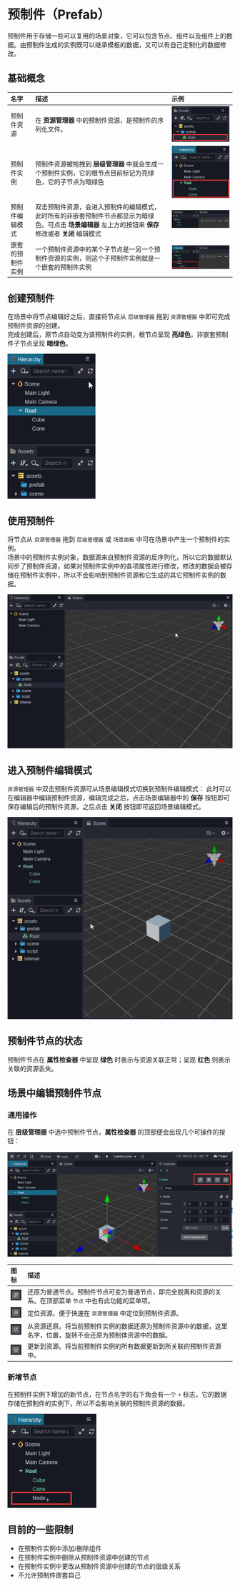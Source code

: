 # 预制件（Prefab）

预制件用于存储一些可以复用的场景对象，它可以包含节点、组件以及组件上的数据。由预制件生成的实例既可以继承模板的数据，又可以有自己定制化的数据修改。

## 基础概念

名字 | 描述 | 示例
:---|:---|:---
预制件资源|在 **资源管理器** 中的预制件资源，是预制件的序列化文件。|![](prefab/prefab-asset.png)
预制件实例|预制件资源被拖拽到 **层级管理器** 中就会生成一个预制件实例，它的根节点目前标记为亮绿色，它的子节点为暗绿色|![](prefab/prefab-instance.png)
预制件编辑模式|双击预制件资源，会进入预制件的编辑模式，此时所有的非嵌套预制件节点都显示为暗绿色。可点击 **场景编辑器** 左上方的按钮来 **保存** 修改或者 **关闭** 编辑模式|![](prefab/prefab-edit-mode.png)
嵌套的预制件实例|一个预制件资源中的某个子节点是一另一个预制件资源的实例，则这个子预制件实例就是一个嵌套的预制件实例|![](prefab/nested-prefab.png)


## 创建预制件

在场景中将节点编辑好之后，直接将节点从 `层级管理器` 拖到  `资源管理器` 中即可完成预制件资源的创建。<br>
完成创建后，原节点自动变为该预制件的实例，根节点呈现 **亮绿色**，非嵌套预制件子节点呈现 **暗绿色**。

![](prefab/create-prefab.gif)

## 使用预制件

将节点从 `资源管理器` 拖到  `层级管理器` 或 `场景面板` 中可在场景中产生一个预制件的实例。<br>
场景中的预制件实例对象，数据源来自预制件资源的反序列化，所以它的数据默认同步了预制件资源，如果对预制件实例中的各项属性进行修改，修改的数据会被存储在预制件实例中，所以不会影响到预制件资源和它生成的其它预制件实例的数据。

![](prefab/use-prefab.gif)

## 进入预制件编辑模式

`资源管理器` 中双击预制件资源可从场景编辑模式切换到预制件编辑模式：
此时可以在编辑器中编辑预制件资源，编辑完成之后，点击场景编辑器中的 **保存** 按钮即可保存编辑后的预制件资源，之后点击 **关闭** 按钮即可返回场景编辑模式。

![](prefab/prefab-edit-mode.gif)

## 预制件节点的状态

预制件节点在 **属性检查器** 中呈现 **绿色** 时表示与资源关联正常；呈现 **红色** 则表示关联的资源丢失。

## 场景中编辑预制件节点

### 通用操作

在 **层级管理器** 中选中预制件节点，**属性检查器** 的顶部便会出现几个可操作的按钮：

![](prefab/edit-prefab.png)

图标|描述
:---|:---
![](prefab/unlink-prefab-button.png)|还原为普通节点。预制件节点可变为普通节点，即完全脱离和资源的关系。在顶部菜单 `节点` 中也有此功能的菜单项。
![](prefab/locate-prefab-button.png)|定位资源。便于快速在 `资源管理器` 中定位到预制件资源。
![](prefab/revert-prefab-button.png)|从资源还原。将当前预制件实例的数据还原为预制件资源中的数据，这里名字，位置，旋转不会还原为预制体资源中的数据。
![](prefab/apply-prefab-button.png)|更新到资源。将当前预制件实例的所有数据更新到所关联的预制件资源中。

### 新增节点
在预制件实例下增加的新节点，在节点名字的右下角会有一个 `+` 标志，它的数据存储在预制件的实例下，所以不会影响关联的预制件资源的数据。

![](prefab/prefab-mounted-children.png)

## 目前的一些限制
- 在预制件实例中添加/删除组件
- 在预制件实例中删除从预制件资源中创建的节点
- 在预制件实例中更改从预制件资源中创建的节点的层级关系
- 不允许预制件嵌套自己

